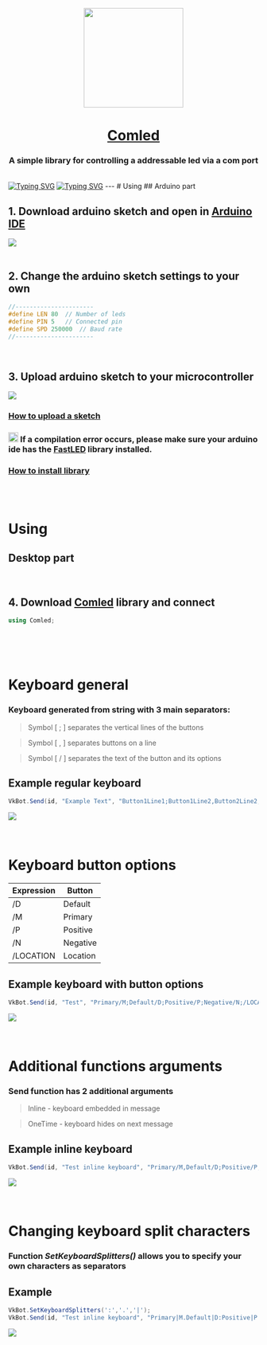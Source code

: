 <a href="https://github.com/yakcom/Vkontakte.Bot/releases/">
<p align="center"><img  width="200" src="https://github.com/yakcom/Comled/blob/master/.github/Led.png"/></p>
<h1 align="center">Comled</h1></a>
<h3 align="center">A simple library for controlling a addressable led via a com port</h3><br>
<a href="https://www.nuget.org/packages/Vkontakte.Bot"><img src="https://readme-typing-svg.herokuapp.com?font=Fira+Code&size=25&pause=100000&duration=3000&color=4392E7&center=true&vCenter=true&width=1000&lines=Download+NuGet+Release" alt="Typing SVG" /></a>
<a href="https://minhaskamal.github.io/DownGit/#/home?url=https://github.com/yakcom/Comled/blob/master/Arduino/Arduino.ino"><img src="https://readme-typing-svg.herokuapp.com?font=Fira+Code&size=25&pause=100000&duration=3000&color=00979c&center=true&vCenter=true&width=1000&lines=Download+Arduino+Sketch" alt="Typing SVG" /></a>
---
# Using
## Arduino part
<br><h2>1. Download arduino sketch and open in <a href="https://github.com/yakcom/Comled/blob/master/.github/ArduinoLoad.png">Arduino IDE</a></h2>
<a href="https://minhaskamal.github.io/DownGit/#/home?url=https://github.com/yakcom/Comled/blob/master/Arduino/Arduino.ino"><img src="https://github.com/yakcom/Comled/blob/master/.github/ArduinoLoad.png" /></a><br><br>
<h2>2. Сhange the arduino sketch settings to your own</h2>

```c++
//----------------------
#define LEN 80  // Number of leds
#define PIN 5   // Connected pin
#define SPD 250000  // Baud rate
//----------------------
```
<br><h2>3. Upload arduino sketch to your microcontroller </h2>
<img src="https://github.com/yakcom/Comled/blob/master/.github/Upload.png" />
<h3><a href="https://create.arduino.cc/projecthub/yeshvanth_muniraj/getting-started-with-arduino-bcb879">How to upload a sketch</a></h3>
<h3><img width="20" src="https://github.com/yakcom/Comled/blob/master/.github/Warning.png" /> If a compilation error occurs, please make sure your arduino ide has the <a href="https://github.com/FastLED/FastLED">FastLED</a> library installed.</h3>
<h3><a href="https://docs.arduino.cc/software/ide-v1/tutorials/installing-libraries">How to install library</a></h3><br><br>

# Using
## Desktop part
<br><h2>4. Download <a href="">Comled</a> library and connect</h2>

```c#
using Comled;
```

    
<br><br><br>

# Keyboard general
### Keyboard generated from string with 3 main separators:
> Symbol [ ; ] separates the vertical lines of the buttons

> Symbol [ , ] separates buttons on a line

> Symbol [ / ] separates the text of the button and its options

## Example regular keyboard
```c#
VkBot.Send(id, "Example Text", "Button1Line1;Button1Line2,Button2Line2;Button1Line3,Button2Line3,Button3Line3");
```
<img src="https://github.com/yakcom/Vkontakte.Bot/blob/master/.github/Buttons.png"/><br><br><br>

# Keyboard button options

| Expression |  Button  |
| ---------- | -------- |
|     /D     | Default  |
|     /M     | Primary  |
|     /P     | Positive |
|     /N     | Negative |
|  /LOCATION | Location |

## Example keyboard with button options
```c#
VkBot.Send(id, "Test", "Primary/M;Default/D;Positive/P;Negative/N;/LOCATION");
```
<img src="https://github.com/yakcom/Vkontakte.Bot/blob/master/.github/Buttons2.png"/><br><br><br>

# Additional functions arguments
### Send function has 2 additional arguments
> Inline - keyboard embedded in message

> OneTime - keyboard hides on next message

## Example inline keyboard
```c#
VkBot.Send(id, "Test inline keyboard", "Primary/M,Default/D;Positive/P,Negative/N",true);
```
<img src="https://github.com/yakcom/Vkontakte.Bot/blob/master/.github/ButtonsInline.png"/><br><br><br>

# Changing keyboard split characters
### Function ***SetKeyboardSplitters()*** allows you to specify your own characters as separators
## Example
```c#
VkBot.SetKeyboardSplitters(':','.','|');
VkBot.Send(id, "Test inline keyboard", "Primary|M.Default|D:Positive|P.Negative|N");
```
<img src="https://github.com/yakcom/Vkontakte.Bot/blob/master/.github/Buttons3.png"/>
